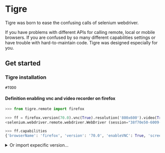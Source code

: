 # Tigre

Tigre was born to ease the confusing calls of selenium webdriver.

If you have problems with different APIs for calling remote, local or mobile browsers. If you are confused by so many different capabilities settings or have trouble with hard-to-maintain code. Tigre was designed especially for you.

## Get started

### Tigre installation

`#TODO`

#### Definition enabling vnc and video recorder on firefox
```Python
>>> from tigre.remote import firefox

>>> ff = firefox.version(70.0).vnc(True).resolution('800x600').video(True).build()
<selenium.webdriver.remote.webdriver.WebDriver (session="38f70e50-6009-4623-8969-34a9331ebf0a")>

>>> ff.capabilities
{'browserName': 'firefox', 'version': '70.0', 'enableVNC': True, 'screenResolution': '800x600', 'enableVideo': True}
```

<details markdown="1">
<summary>Or import expecific version...</summary>

You can call directly what version you want <code>firefox70</code>

```python hl_lines="1 5"
>>> from tigre.remote import firefox70

>>> ff = firefox.vnc(True).resolution('800x600').video(True)
ff.capabilities
{'browserName': 'firefox', 'version': '70', 'enableVNC': True, 'screenResolution': '800x600', 'enableVideo': True}
```

</details>
